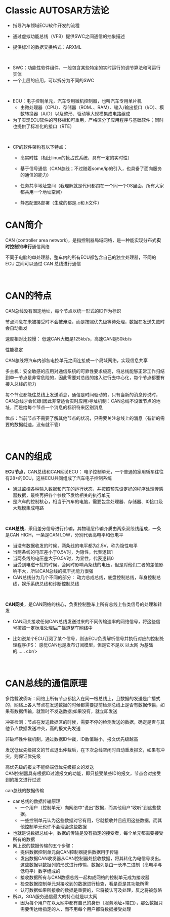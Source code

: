 # Classic AUTOSAR方法论

- 指导汽车领域ECU软件开发的流程


- 通过虚拟功能总线（VFB）提供SWC之间通信的抽象描述
- 提供标准的数据交换格式：ARXML

<br/>

- SWC：功能性软件组件，一般包含某些特定的实时运行的调节算法和可运行实体
- 一个上层的应用，可以拆分为不同的SWC

<br/>

- ECU：电子控制单元，汽车专用微机控制器，也叫汽车专用单片机
  - 由微处理器（CPU）、存储器（ROM、、RAM）、输入/输出接口（I/O）、模数转换器（A/D）以及整形、驱动等大规模集成电路组成
- 为了实现ECU软件的可移植和可重用，严格区分了应用程序与基础软件；同时也提供了标准化的接口（RTE）

<br/>

- CP的软件架构有以下特点：
  - 高实时性（相比linux的抢占式系统，具有一定的实时性）

  - 基于信号通信（CAN总线；不过随着some/ip的引入，也具备了面向服务的通信的能力）
  - 任务共享地址空间（我理解就是代码都跑在一个同一个OS里面，所有大家都共用一个地址空间）
  - 静态配置&部署（生成的都是.c和.h文件）



# CAN简介

CAN (controller area network)，是指控制器局域网络，是一种能实现分布式**实时控制**的**串行**通信网络

不同于电脑的单处理器，整车内的所有ECU都包含自己的独立处理器，不同的 ECU 之间可以通过 CAN 总线进行通信



<br/>



# CAN的特点

CAN总线没有固定地址，每个节点以统一形式的ID作为标识

节点消息在未被接受时不会被淹没，而是按照优先级等待处理，数据在发送失败时会自动重发

速度相对比较慢： 低速CAN大概是125kb/s，高速CAN是50kb/s

性能稳定

CAN总线将汽车内部各电控单元之间连接成一个局域网络，实现信息共享

多主机：安全敏感的应用对通信系统的可靠性要求极高，将总线能够正常工作归结到单一节点是非常危险的，因此需要对总线的接入进行去中心化，每个节点都要有接入总线的能力

每个节点都能往总线上发送消息，通信是时间驱动的，只有当新的消息传说时，CAN总线才会忙碌(因此非常适合实时应用)寻址机制：CAN总线不设置节点的地址，而是给每个节点一个消息的标识符来区别消息

优点：当前节点不需要了解其他节点的状况，只需要关注总线上的消息（有新的需要的数据就速，没有就不管）



<br/>



# CAN的组成

**ECU节点**，CAN总线和CAN网关ECU： 电子控制单元，一个普通的家用轿车往往有28+的ECU，这些ECU共同组成了汽车电子控制系统

- 通过监控各种输入数据和汽车的运行状态，并按照预先设定好的程序处理传感器数据，最终再把各个参数下发给相关的执行单元
- 是汽车的控制核心，相当于汽车的电脑，需要包含处理器、存储器、I0接口及大规模集成电路

<br/>

**CAN总线**，采用差分信号进行传输，其物理层传输介质由两条双绞线组成，一条是CAN HIGH，一条是CAN LOW，分别代表高电平和低电平

- 当没有数据收发的时候，两条线的电平都为2.5V，称为隐性电平
- 当两条线的电压差小于0.5V时，为隐性，代表逻辑1
- 当两条线的电压差大于0.5V时，为显性，代表逻辑0
- 当受到电磁干扰的时候，会同时影响两条线的电压，但是对他们二者的差值影响不大，所以CAN总线的抗干扰能力很强
- CAN总线分为几个不同的部分： 动力总成总线，底盘控制总线，车身控制总线，娱乐系统总线和诊断控制总线

<br/>

**CAN网关**，是CAN网络的核心，负责控制整车上所有总线上各类信号的处理和转发

- CAN网关接收任何CAN总线发送过来的不同传输速率的网络信号，将这些信号按照一定标准处理后广播道整车网络中

- 比如说某个ECU订阅了某个信号，则该ECU负责解析信号并执行对应的控制处理程序(PS： 感觉CAN也是发布订阅模型，但是它不是以 以太网 为基础的......
  cbr/>



<br/>

# CAN总线的通信原理

多路载波侦听：网络上所有节点都接入在同一根总线上，且数据的发送是广播式的，网络上各人节点在发送数据的时候都需要提前检测总线上是否有数据传输，如果有数据传输，就暂时不发送数据;如果没有，就立即发送

冲突检测：节点在发送数据区的时候，需要不停的检测发送的数据，确定是否与其他节点数据发送冲突，高的报文先发送

非破坏性仲裁机制，通过数据ID仲裁，ID数值越小，报文优先级越高

发送低优先级报文的节点退出仲裁后，在下次总线空闲时自动重发报文，如果有冲突，则保证优先级

高优先级的报文不能终端低优先级报文的发送
<br/>
CAN控制器具有根据ID过滤报文的功能，即只接受某些ID的报文，节点会对接受到的报文进行过滤



can总线的数据传输

- can总线的数据传输原理
  - 一个用户（控制单元）向网络中“说出”数据，而其他用户“收听”到这些数据。
  - 一些控制单元认为这些数据对它有用，它就接收并且应用这些数据，而其他控制单元也许不会理会这些数据
- 也就是说数据总线中，数据的传输是没有指定的接受者，每个单元都需要接受所有的数据
- 网上说的数据传输的五个步骤：
  - 提供数据控制单元向CAN控制器提供数据用于传输
  - 发出数据CAN收发器从CAN控制器处接收数据，将其转化为电信号发出。这些数据以数据列的形式进行传输，数据列是由一长串二进制（高电平与低电平）数字组成的
  - 接收数据所有与CAN数据总线一起构成网络的控制单元成为接收器
  - 检查数据控制单元对接收到的数据进行检查，看是否是其功能所需
  - 认可数据如果所接收的数据是重要的，它将被认可及处理，反之将被忽略
- 所以，SOA服务通信最大的特点就是以太网
  - 因为每个用户在以太网中都有自己的身份（服务地址+端口），那么数据只需要传达给指定的人，而不用每个用户都将数据接受处理